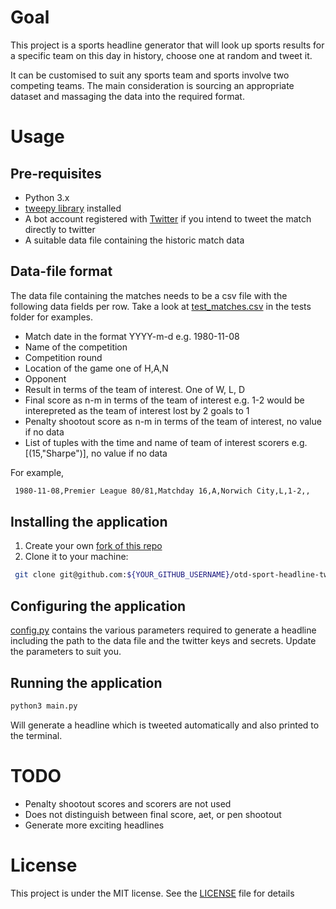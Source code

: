 # Goal
This project is a sports headline generator that will look up sports results for a specific team on this day in history, choose one at random and tweet it.

It can be customised to suit any sports team and sports involve two competing teams. The main consideration is sourcing an appropriate dataset and massaging the data into the required format.

# Usage
## Pre-requisites
* Python 3.x
* [tweepy library](http://www.tweepy.org/) installed
* A bot account registered with [Twitter](https://developer.twitter.com/en) if you intend to tweet the match directly to twitter
* A suitable data file containing the historic match data

## Data-file format
The data file containing the matches needs to be a csv file with the following data fields per row. Take a look at [test_matches.csv](tests/test_matches.csv) in the tests folder for examples.

* Match date in the format YYYY-m-d e.g. 1980-11-08
* Name of the competition
* Competition round
* Location of the game one of H,A,N
* Opponent
* Result in terms of the team of interest. One of W, L, D
* Final score as n-m in terms of the team of interest e.g. 1-2 would be interepreted as the team of interest lost by 2 goals to 1
* Penalty shootout score as n-m in terms of the team of interest, no value if no data
* List of tuples with the time and name of team of interest scorers e.g. [(15,"Sharpe")], no value if no data

For example, 
```bash
 1980-11-08,Premier League 80/81,Matchday 16,A,Norwich City,L,1-2,,
```

## Installing the application
1. Create your own [fork of this
  repo](https://help.github.com/articles/fork-a-repo/)
2. Clone it to your machine:
 ```bash
  git clone git@github.com:${YOUR_GITHUB_USERNAME}/otd-sport-headline-tweet.git
  ```

## Configuring the application
[config.py](config.py) contains the various parameters required to generate a headline including the path to the data file and the twitter keys and secrets. Update the parameters to suit you.

## Running the application
```bash
python3 main.py
```
Will generate a headline which is tweeted automatically and also printed to the terminal.

# TODO
* Penalty shootout scores and scorers are not used
* Does not distinguish between final score, aet, or pen shootout
* Generate more exciting headlines

# License
This project is under the MIT license. See the [LICENSE](LICENSE) file for details
